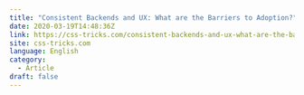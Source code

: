 ```yaml
---
title: "Consistent Backends and UX: What are the Barriers to Adoption?"
date: 2020-03-19T14:48:36Z
link: https://css-tricks.com/consistent-backends-and-ux-what-are-the-barriers-to-adoption/?utm_medium=RSS&utm_source=news.12bit.vn
site: css-tricks.com
language: English
category:
  - Article
draft: false
---
```

